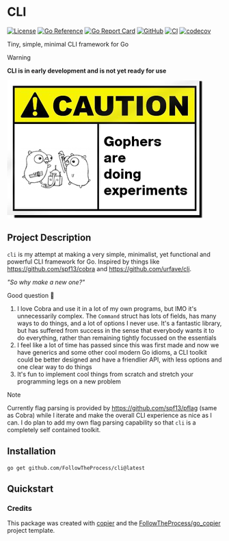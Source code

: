 # CLI

[![License](https://img.shields.io/github/license/FollowTheProcess/cli)](https://github.com/FollowTheProcess/cli)
[![Go Reference](https://pkg.go.dev/badge/github.com/FollowTheProcess/cli.svg)](https://pkg.go.dev/github.com/FollowTheProcess/cli)
[![Go Report Card](https://goreportcard.com/badge/github.com/FollowTheProcess/cli)](https://goreportcard.com/report/github.com/FollowTheProcess/cli)
[![GitHub](https://img.shields.io/github/v/release/FollowTheProcess/cli?logo=github&sort=semver)](https://github.com/FollowTheProcess/cli)
[![CI](https://github.com/FollowTheProcess/cli/workflows/CI/badge.svg)](https://github.com/FollowTheProcess/cli/actions?query=workflow%3ACI)
[![codecov](https://codecov.io/gh/FollowTheProcess/cli/branch/main/graph/badge.svg)](https://codecov.io/gh/FollowTheProcess/cli)

Tiny, simple, minimal CLI framework for Go

> [!WARNING]
> **CLI is in early development and is not yet ready for use**

![caution](img/caution.png)

## Project Description

`cli` is my attempt at making a very simple, minimalist, yet functional and powerful CLI framework for Go. Inspired by things like <https://github.com/spf13/cobra> and <https://github.com/urfave/cli>.

*"So why make a new one?"*

Good question 🤔

1) I love Cobra and use it in a lot of my own programs, but IMO it's unnecessarily complex. The `Command` struct has lots of fields, has many ways to do things, and a lot of options I never use. It's a fantastic library, but has suffered from success in the sense that everybody wants it to do everything, rather than remaining tightly focussed on the essentials
2) I feel like a lot of time has passed since this was first made and now we have generics and some other cool modern Go idioms, a CLI toolkit could be better designed and have a friendlier API, with less options and one clear way to do things
3) It's fun to implement cool things from scratch and stretch your programming legs on a new problem

> [!NOTE]
> Currently flag parsing is provided by <https://github.com/spf13/pflag> (same as Cobra) while I iterate and make the overall CLI experience as nice as I can. I do plan to add my own flag parsing capability so that `cli` is a completely self contained toolkit.

## Installation

```shell
go get github.com/FollowTheProcess/cli@latest
```

## Quickstart

### Credits

This package was created with [copier] and the [FollowTheProcess/go_copier] project template.

[copier]: https://copier.readthedocs.io/en/stable/
[FollowTheProcess/go_copier]: https://github.com/FollowTheProcess/go_copier
